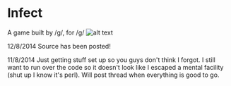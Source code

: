 Infect
======

A game built by /g/, for /g/
![alt text](http://oi62.tinypic.com/okvp0z.jpg "Infect")

12/8/2014
Source has been posted!

11/8/2014
Just getting stuff set up so you guys don't think I forgot.
I still want to run over the code so it doesn't look like I 
escaped a mental facility (shut up I know it's perl).
Will post thread when everything is good to go.
